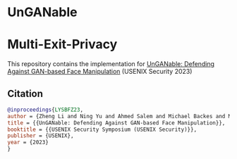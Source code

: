 # UnGANable
# Multi-Exit-Privacy
This repository contains the implementation for [UnGANable: Defending Against GAN-based Face Manipulation](https://arxiv.org/abs/2210.00957) (USENIX Security 2023)

## Citation
```bibtex
@inproceedings{LYSBFZ23,
author = {Zheng Li and Ning Yu and Ahmed Salem and Michael Backes and Mario Fritz and Yang Zhang},
title = {{UnGANable: Defending Against GAN-based Face Manipulation}},
booktitle = {{USENIX Security Symposium (USENIX Security)}},
publisher = {USENIX},
year = {2023}
}

```
